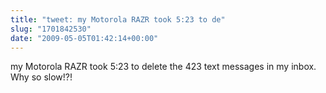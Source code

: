 ```yaml
---
title: "tweet: my Motorola RAZR took 5:23 to de"
slug: "1701842530"
date: "2009-05-05T01:42:14+00:00"
---
```

my Motorola RAZR took 5:23 to delete the 423 text messages in my inbox.  Why so slow!?!